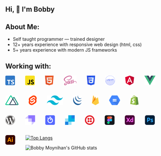 ## Hi, 👋  I'm Bobby
## About Me:
- Self taught programmer — trained designer
- 12+ years experience with responsive web design (html, css)
- 5+ years experience with modern JS frameworks
## Working with:
<div style="width: 100%">
  <img src="assets/ts.png" style="width: auto; height: 30px; float: left; margin-right: 2rem; margin-bottom: 2rem"/>
  <img src="assets/js.png" style="width: auto; height: 30px; float: left; margin-right: 2rem; margin-bottom: 2rem"/>
  <img src="assets/html.png" style="width: auto; height: 30px; float: left; margin-right: 2rem; margin-bottom: 2rem"/>
  <img src="assets/scss.png" style="width: auto; height: 30px; float: left; margin-right: 2rem; margin-bottom: 2rem"/>
  <img src="assets/css.png" style="width: auto; height: 30px; float: left; margin-right: 2rem; margin-bottom: 2rem"/>
  <img src="assets/liquid.png" style="width: auto; height: 30px; float: left; margin-right: 2rem; margin-bottom: 2rem"/>
</div>
<div style="width: 100%">
  <img src="assets/angular.png" style="width: auto; height: 30px; float: left; margin-right: 2rem; margin-bottom: 2rem"/>
  <img src="assets/vue.png" style="width: auto; height: 30px; float: left; margin-right: 2rem; margin-bottom: 2rem"/>
  <img src="assets/nuxt.png" style="width: auto; height: 30px; float: left; margin-right: 2rem; margin-bottom: 2rem"/>
  <img src="assets/svelte.png" style="width: auto; height: 30px; float: left; margin-right: 2rem; margin-bottom: 2rem"/>
  <img src="assets/tailwind.png" style="width: auto; height: 30px; float: left; margin-right: 2rem; margin-bottom: 2rem"/>
  <img src="assets/jquery.png" style="width: auto; height: 30px; float: left; margin-right: 2rem; margin-bottom: 2rem"/>
</div>
<div style="width: 100%">
  <img src="assets/firebase.png" style="width: auto; height: 30px; float: left; margin-right: 2rem; margin-bottom: 2rem"/>
  <img src="assets/google-cloud-storage.png" style="width: auto; height: 30px; float: left; margin-right: 2rem; margin-bottom: 2rem"/>
  <img src="assets/shopify.png" style="width: auto; height: 30px; float: left; margin-right: 2rem; margin-bottom: 2rem"/>
  <img src="assets/wordpress.png" style="width: auto; height: 30px; float: left; margin-right: 2rem; margin-bottom: 2rem"/>
  <img src="assets/strapi.png" style="width: auto; height: 30px; float: left; margin-right: 2rem; margin-bottom: 2rem"/>
  <img src="assets/algolia.png" style="width: auto; height: 30px; float: left; margin-right: 2rem; margin-bottom: 2rem"/>
  <img src="assets/sendgrid.png" style="width: auto; height: 30px; float: left; margin-right: 2rem; margin-bottom: 2rem"/>
  <img src="assets/twilio.png" style="width: auto; height: 30px; float: left; margin-right: 2rem; margin-bottom: 2rem"/>
</div>
<div style="width: 100%">
  <img src="assets/figma.png" style="width: auto; height: 30px; float: left; margin-right: 2rem; margin-bottom: 2rem"/>
  <img src="assets/adobe-xd.png" style="width: auto; height: 30px; float: left; margin-right: 2rem; margin-bottom: 2rem"/>
  <img src="assets/adobe-photoshop.png" style="width: auto; height: 30px; float: left; margin-right: 2rem; margin-bottom: 2rem"/>
  <img src="assets/adobe-illustrator.png" style="width: auto; height: 30px; float: left; margin-right: 2rem; margin-bottom: 2rem"/>
</div>

[![Top Langs](https://github-readme-stats.vercel.app/api/top-langs/?username=itBme3&layout=compact&count_private=true&theme=radical)](https://github.com/itBme3/github-readme-stats)


![Bobby Moynihan's GitHub stats](https://github-readme-stats.vercel.app/api?username=itBme3&hide=issues,stars,contribs&theme=radical&layout=compact)